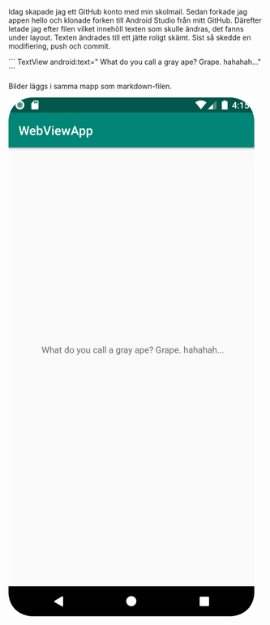 

Idag skapade jag ett GitHub konto med min skolmail. Sedan forkade jag appen hello och klonade forken till Android Studio från mitt GitHub.
Därefter letade jag efter filen vilket innehöll texten som skulle ändras, det fanns under layout. Texten ändrades till ett jätte roligt skämt.
Sist så skedde en modifiering, push och commit.

´´´
 TextView android:text=" What do you call a gray ape? Grape. hahahah..."
´´´


Bilder läggs i samma mapp som markdown-filen.

![](b21eddka.png)
